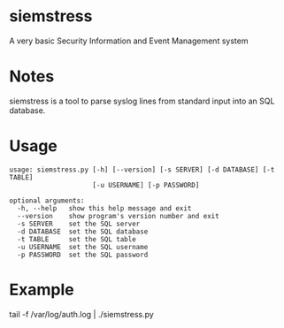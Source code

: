 # siemstress
A very basic Security Information and Event Management system

# Notes
siemstress is a tool to parse syslog lines from standard input into an SQL database.

# Usage
    usage: siemstress.py [-h] [--version] [-s SERVER] [-d DATABASE] [-t TABLE]
                         [-u USERNAME] [-p PASSWORD]
    
    optional arguments:
      -h, --help   show this help message and exit
      --version    show program's version number and exit
      -s SERVER    set the SQL server
      -d DATABASE  set the SQL database
      -t TABLE     set the SQL table
      -u USERNAME  set the SQL username
      -p PASSWORD  set the SQL password

# Example
tail -f /var/log/auth.log | ./siemstress.py
